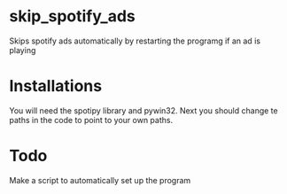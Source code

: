 # skip_spotify_ads
Skips spotify ads automatically by restarting the programg if an ad is playing

# Installations
You will need the spotipy library and pywin32. 
Next you should change te paths in the code to point to your own paths.

# Todo
Make a script to automatically set up the program
